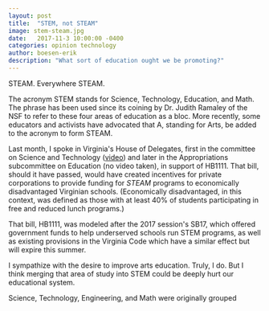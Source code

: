 ```yaml
---
layout: post
title:  "STEM, not STEAM"
image: stem-steam.jpg
date:   2017-11-3 10:00:00 -0400
categories: opinion technology
author: boesen-erik
description: "What sort of education ought we be promoting?"
---
```

STEAM. Everywhere STEAM.

The acronym STEM stands for Science, Technology, Education, and Math. The phrase has been used since its coining by Dr. Judith Ramaley of the NSF to refer to these four areas of education as a bloc. More recently, some educators and activists have advocated that A, standing for Arts, be added to the acronym to form STEAM.

Last month, I spoke in Virginia's House of Delegates, first in the committee on Science and Technology ([video](https://www.youtube.com/watch?v=c5Sz1ufm_ss)) and later in the Appropriations subcommittee on Education (no video taken), in support of HB1111. That bill, should it have passed, would have created incentives for private corporations to provide funding for *STEAM* programs to economically disadvantaged Virginian schools. (Economically disadvantaged, in this context, was defined as those with at least 40% of students participating in free and reduced lunch programs.)

That bill, HB1111, was modeled after the 2017 session's SB17, which offered government funds to help underserved schools run STEM programs, as well as existing provisions in the Virginia Code which have a similar effect but will expire this summer.

I sympathize with the desire to improve arts education. Truly, I do. But I think merging that area of study into STEM could be deeply hurt our educational system.

Science, Technology, Engineering, and Math were originally grouped
